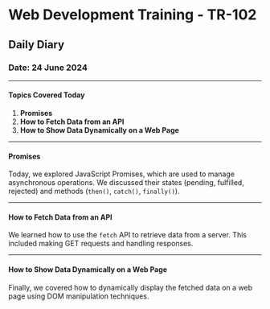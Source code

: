 # Web Development Training - TR-102

## Daily Diary

### Date: 24 June 2024

---

#### Topics Covered Today

1. **Promises**
2. **How to Fetch Data from an API**
3. **How to Show Data Dynamically on a Web Page**

---

#### Promises

Today, we explored JavaScript Promises, which are used to manage asynchronous operations. We discussed their states (pending, fulfilled, rejected) and methods (`then()`, `catch()`, `finally()`).

---

#### How to Fetch Data from an API

We learned how to use the `fetch` API to retrieve data from a server. This included making GET requests and handling responses.

---

#### How to Show Data Dynamically on a Web Page

Finally, we covered how to dynamically display the fetched data on a web page using DOM manipulation techniques.